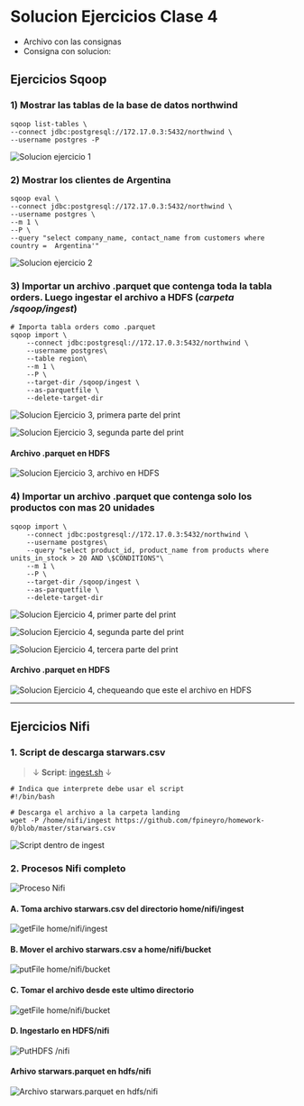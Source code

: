 # Solucion Ejercicios Clase 4 

- Archivo con las consignas
- Consigna con solucion:

## Ejercicios Sqoop

### **1)** Mostrar las tablas de la base de datos northwind

```
sqoop list-tables \
--connect jdbc:postgresql://172.17.0.3:5432/northwind \
--username postgres -P
```

![Solucion ejercicio 1](imgs/image.png)

### **2)** Mostrar los clientes de Argentina

```
sqoop eval \
--connect jdbc:postgresql://172.17.0.3:5432/northwind \
--username postgres \
--m 1 \
--P \
--query "select company_name, contact_name from customers where country =  Argentina'"
```
![Solucion ejercicio 2](imgs/image-1.png)

### **3)** Importar un archivo .parquet que contenga toda la tabla orders. Luego ingestar el archivo a HDFS (*carpeta /sqoop/ingest*)

```
# Importa tabla orders como .parquet
sqoop import \
    --connect jdbc:postgresql://172.17.0.3:5432/northwind \
    --username postgres\
    --table region\
    --m 1 \
    --P \
    --target-dir /sqoop/ingest \
    --as-parquetfile \
    --delete-target-dir
```

![Solucion Ejercicio 3, primera parte del print](imgs/image-2.png)

![Solucion Ejercicio 3, segunda parte del print](imgs/image-3.png)

#### Archivo .parquet en HDFS

![Solucion Ejercicio 3, archivo en HDFS](imgs/image-4.png)

###  **4)** Importar un archivo .parquet que contenga solo los productos con mas 20 unidades

```
sqoop import \
    --connect jdbc:postgresql://172.17.0.3:5432/northwind \
    --username postgres\
    --query "select product_id, product_name from products where units_in_stock > 20 AND \$CONDITIONS"\
    --m 1 \
    --P \
    --target-dir /sqoop/ingest \
    --as-parquetfile \
    --delete-target-dir
```

![Solucion Ejercicio 4, primer parte del print](imgs/image-5.png)

![Solucion Ejercicio 4, segunda parte del print](imgs/image-6.png)

![Solucion Ejercicio 4, tercera parte del print](imgs/image-7.png)

#### Archivo .parquet en HDFS

![Solucion Ejercicio 4, chequeando que este el archivo en HDFS](imgs/image-8.png)

---

## Ejercicios Nifi

### 1. Script de descarga starwars.csv

> ↓ **Script**: [ingest.sh](https://github.com/EmanuelRodriguezBedeman/Data-Engineering-EDVAI/blob/main/Clase%204/ingest.sh) ↓

```
# Indica que interprete debe usar el script
#!/bin/bash

# Descarga el archivo a la carpeta landing
wget -P /home/nifi/ingest https://github.com/fpineyro/homework-0/blob/master/starwars.csv
```

![Script dentro de ingest](imgs/image-11.png)

### 2. Procesos Nifi completo

![Proceso Nifi](imgs/image-9.png)

#### A. Toma archivo starwars.csv del directorio home/nifi/ingest

![getFile home/nifi/ingest](imgs/image-12.png)

#### B. Mover el archivo starwars.csv a home/nifi/bucket

![putFile home/nifi/bucket](imgs/image-13.png)

#### C. Tomar el archivo desde este ultimo directorio

![getFile home/nifi/bucket](imgs/image-14.png)

#### D. Ingestarlo en HDFS/nifi

![PutHDFS /nifi](imgs/image-15.png)

#### Arhivo starwars.parquet en hdfs/nifi

![Archivo starwars.parquet en hdfs/nifi](imgs/image-16.png)